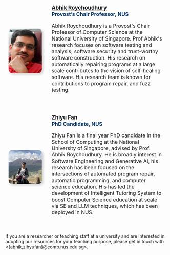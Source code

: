<style>
.person {
    display: flex;
    flex-direction: row;
    align-items: center;
    padding-top: 25px;
    padding-left: 10px;
    padding-right: 10px;
    padding-bottom: 25px
}

.profile {
    flex-basis: 23%;
    max-width: 200px;
    padding-right: 15px
}

.profile-img {
    box-shadow: 4px 4px 8px 0 rgba(0,0,0,0.2);
    border-radius: 10%;
    width: 100%;
    height: 100%;
    object-fit: contain
}

.description {
    flex-basis: 77%;
    padding-left: 15px
}

.name {
    font-weight: bold;
    font-size: larger
}

.title {
    color: #083b6d;
    font-weight: bold;
    font-size: medium
}

.bio {
    font-size: medium
}
</style>

<div class="person">
  <div class="profile">
    <img class="profile-img" src="icons/abhik.jpg">
  </div>
  <div class="description">
    <div class="name"><a href="https://abhikrc.com/">Abhik Roychoudhury</a></div>
    <div class="title">Provost’s Chair Professor, NUS</div>
    <div class="bio">
      <p>Abhik Roychoudhury is a Provost's Chair Professor of Computer Science at the National University of Singapore. Prof Abhik's research focuses on software testing and analysis, software security and trust-worthy software construction. His research on automatically repairing programs at a large scale contributes to the vision of self-healing software. His research team is known for contributions to program repair, and fuzz testing.</p>
    </div>
  </div>
</div>

<div class="person">
  <div class="profile">
    <img class="profile-img" src="icons/zhiyu.jpg">
  </div>
  <div class="description">
    <div class="name"><a href="https://abhikrc.com/">Zhiyu Fan</a></div>
    <div class="title">PhD Candidate, NUS</div>
    <div class="bio">
      <p>Zhiyu Fan is a final year PhD candidate in the School of Computing at the National University of Singapore, advised by Prof. Abhik Roychoudhury. He is broadly interest in Software Engineering and Generative AI, his research has been focused on the intersections of automated program repair, automatic programming, and computer science education. His has led the development of Intelligent Tutoring System to boost Computer Science education at scale via SE and LLM techniques, which has been deployed in NUS.</p>
    </div>
  </div>
</div>

If you are a researcher or teaching staff at a university and are interested in adopting our resources for your teaching purpose, please get in touch with <{abhik,zihyufan}@comp.nus.edu.sg>.